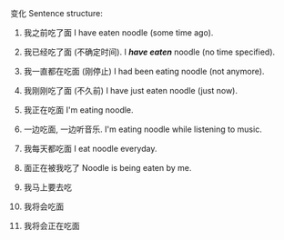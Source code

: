 变化 Sentence structure:

1. 我之前吃了面 I have eaten noodle (some time ago).
  
2. 我已经吃了面 (不确定时间). I ***have eaten*** noodle (no time specified).
  
3. 我一直都在吃面 (刚停止) I had been eating noodle (not anymore).
  
4. 我刚刚吃了面 (不久前) I have just eaten noodle (just now).
  
5. 我正在吃面 I'm eating noodle.
  
6. 一边吃面, 一边听音乐. I'm eating noodle while listening to music.
  
7. 我每天都吃面 I eat noodle everyday.
  
8. 面正在被我吃了 Noodle is being eaten by me.
  
9. 我马上要去吃
  
10. 我将会吃面
  
11. 我将会正在吃面
